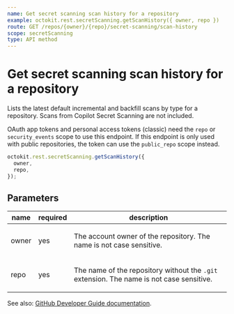 ```yaml
---
name: Get secret scanning scan history for a repository
example: octokit.rest.secretScanning.getScanHistory({ owner, repo })
route: GET /repos/{owner}/{repo}/secret-scanning/scan-history
scope: secretScanning
type: API method
---
```


# Get secret scanning scan history for a repository

Lists the latest default incremental and backfill scans by type for a repository. Scans from Copilot Secret Scanning are not included.

OAuth app tokens and personal access tokens (classic) need the `repo` or `security_events` scope to use this endpoint. If this endpoint is only used with public repositories, the token can use the `public_repo` scope instead.

```js
octokit.rest.secretScanning.getScanHistory({
  owner,
  repo,
});
```

## Parameters

<table>
  <thead>
    <tr>
      <th>name</th>
      <th>required</th>
      <th>description</th>
    </tr>
  </thead>
  <tbody>
    <tr><td>owner</td><td>yes</td><td>

The account owner of the repository. The name is not case sensitive.

</td></tr>
<tr><td>repo</td><td>yes</td><td>

The name of the repository without the `.git` extension. The name is not case sensitive.

</td></tr>
  </tbody>
</table>

See also: [GitHub Developer Guide documentation](https://docs.github.com/rest/secret-scanning/secret-scanning#get-secret-scanning-scan-history-for-a-repository).
